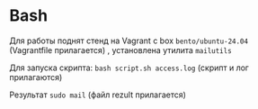 # Bash

Для работы поднят стенд на Vagrant с box `bento/ubuntu-24.04` (Vagrantfile прилагается) , установлена утилита `mailutils` 

Для запуска скрипта: `bash script.sh access.log` (скрипт и лог прилагаются)

Результат `sudo mail` (файл rezult прилагается)
